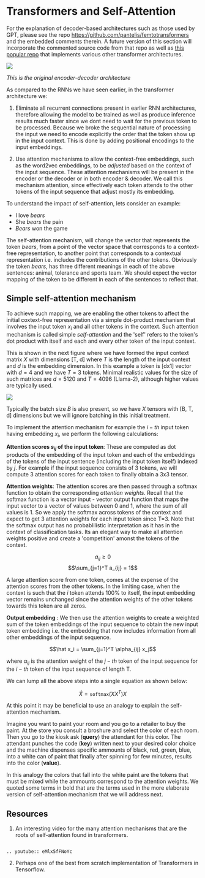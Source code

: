 # Transformers and Self-Attention


For the explanation of decoder-based architectures such as those used by GPT, please see the repo https://github.com/pantelis/femtotransformers and the embedded comments therein. A future version of this section will incorporate the commented source code from that repo as well as [this popular repo](https://github.com/lucidrains/x-transformers) that implements various other transformer architectures. 

![](images/transformer-architecture.png)

*This is the original encoder-decoder architecture*

As compared to the RNNs we have seen earlier, in the transformer architecture we:

1. Eliminate all recurrent connections present in earlier RNN architectures, therefore allowing the model to be trained as well as produce inference results much faster since we dont need to wait for the previous token to be processed. Because we broke the sequential nature of processing the input we need to encode explicitly the order that the token show up in the input context. This is done by adding positional encodings to the input embeddings. 

2. Use attention mechanisms to allow the context-free embeddings, such as the word2vec embeddings, to be _adjusted_ based on the context of the input sequence. These attention mechanisms will be present in the encoder or the decoder or in both encoder & decoder. We call this mechanism attention, since effectively each token attends to the other tokens of the input sequence that adjust mostly its embedding.  

To understand the impact of self-attention, lets consider an example:

* I love _bears_
* She _bears_ the pain
* _Bears_ won the game

The self-attention mechanism, will change the vector that represents the token _bears_, from a point of the vector space that corresponds to a context-free representation, to another point that corresponds to a contextual representation i.e. includes the contributions of the other tokens. Obviously the token _bears_, has three different meanings in each of the above sentences: animal, tolerance and sports team.  We should expect the vector mapping of the token to be different in each of the sentences to reflect that.


## Simple self-attention mechanism  

To achieve such mapping, we are enabling the other tokens to affect the initial coxtext-free representation via  a simple dot-product mechanism that involves the input token $x_i$ and all other tokens in the context. Such attention mechanism is called simple _self-attention_ and  the 'self' refers to the token's dot product with itself and each and every other token of the input context.

This is shown in the next figure where we have formed the input context matrix $X$ with dimensions [T, d] where $T$ is the length of the input context and $d$ is the embedding dimension. In this example a token is [dx1] vector with $d=4$ and we have $T=3$ tokens.   Minimal realistic values for the size of such matrices are $d=5120$ and $T=4096$  (Llama-2), although higher values are typically used.  

![](images/self-attention-simple.png)

Typically the batch size $B$ is also present, so we have $X$ tensors with [B, T, d] dimensions but we will ignore batching in this initial treatment. 

To implement the attention mechanism for example the $i-th$ input token having embedding $x_i$, we perform the following calculations:   

**Attention scores $s_{ij}$ of the input token**: These are computed as dot products of the embedding of the input token and each of the embeddings of the tokens of the input sentence (including the input token itself) indexed by $j$. For example if the input sequence consists of 3 tokens, we will compute 3 attention scores for each token to finally obtain a 3x3 tensor.

**Attention weights**: The attention scores are then passed through a softmax function to obtain the corresponding _attention weights_.  Recall that the softmax function is a vector input - vector output function that maps the input vector to a vector of values between 0 and 1, where the sum of all values is 1. So we apply the softmax across tokens of the context and expect to get 3 attention weights for each input token since T=3. Note that the softmax output has no probablilistic interpretation as it has in the context of classification tasks. Its an elegant way to make all attention weights positive and create a 'competition' amonst the tokens of the context. 

$$a_{ij} \ge 0$$
$$\sum_{j=1}^T a_{ij} = 1$$

A large attention score from one token, comes at the expense of the attention scores from the other tokens. In the limiting case, when the context is such that the $i$ token attends 100% to itself, the input embedding vector remains unchanged since the attention weights of the other tokens towards this token are all zeros. 

**Output embedding** : We then use the  attention weights to create a weighted sum of the token embeddings of the input sequence to obtain the new input token embedding i.e. the embedding that now includes information from all other embeddings of the input sequence.

$$\hat x_i = \sum_{j=1}^T \alpha_{ij} x_j$$

where $\alpha_{ij}$ is the attention weight of the $j-th$ token of the input sequence for the $i-th$ token of the input sequence of length T.

We can lump all the above steps into a single equation as shown below:

$$\hat X = \mathtt{softmax}(XX^T)X$$

At this point it may be beneficial to use an analogy to explain the self-attention mechanism. 

Imagine you want to paint your room and you go to a retailer to buy the paint. At the store you consult a broshure and select the color of each room.  Then you go to the kiosk ask (**query**) the attendant for this color. The attendant punches the code (**key**) written next to your desired color choice and the machine dispenses specific ammounts of black, red, green, blue, into a white can of paint that finally after spinning for few minutes, results into the color (**value**).   

In this analogy the colors that fall into the white paint are the tokens that must be mixed while the ammounts correspond to the attention weights. We quoted some terms in bold that are the terms used in the more elaborate version of self-attention mechanism that we will address next.



## Resources

1. An interesting video for the many attention mechanisms that are the roots of self-attention found in transformers. 

```{eval-rst}

.. youtube:: eMlx5fFNoYc

```
2. Perhaps one of the best from scratch implementation of Transformers in Tensorflow. 

```{{<video https://www.youtube.com/watch?v=acxqoltilME>}}

``` 

